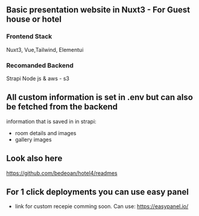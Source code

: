 ## Basic presentation website in Nuxt3 - For Guest house or hotel
### Frontend Stack
Nuxt3, Vue,Tailwind, Elementui

### Recomanded Backend
Strapi Node js & aws - s3

## All custom information is set in .env but can also be fetched from the backend
information that is saved in in strapi:
- room details and images
- gallery images

## Look also here
https://github.com/bedeoan/hotel4/readmes

## For 1 click deployments you can use easy panel
- link for custom recepie comming soon. Can use:
    https://easypanel.io/

